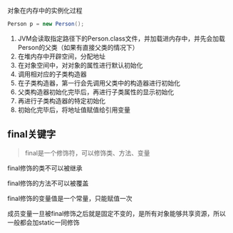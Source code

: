 对象在内存中的实例化过程

```java
Person p = new Person();
```

1. JVM会读取指定路径下的Person.class文件，并加载进内存中，并先会加载Person的父类（如果有直接父类的情况下）
2. 在堆内存中开辟空间，分配地址
3. 在对象空间中，对对象的属性进行默认初始化
4. 调用相对应的子类构造器
5. 在子类构造器，第一行会先调用父类中的构造器进行初始化
6. 父类构造器初始化完毕后，再进行子类属性的显示初始化
7. 再进行子类构造器的特定初始化
8. 初始化完毕后，将地址值赋值给引用变量

## final关键字

>  final是一个修饰符，可以修饰类、方法、变量

final修饰的类不可以被继承

final修饰的方法不可以被覆盖

final修饰的变量值是一个常量，只能赋值一次

成员变量一旦被final修饰之后就是固定不变的，是所有对象能够共享资源，所以一般都会加static一同修饰


